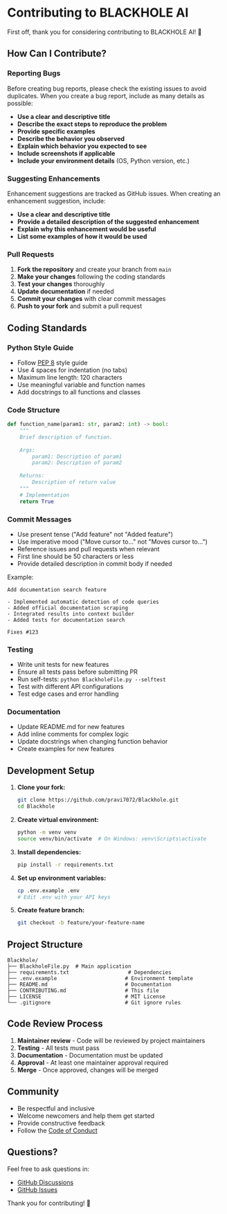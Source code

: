 # Contributing to BLACKHOLE AI

First off, thank you for considering contributing to BLACKHOLE AI! 🎉

## How Can I Contribute?

### Reporting Bugs

Before creating bug reports, please check the existing issues to avoid duplicates. When you create a bug report, include as many details as possible:

- **Use a clear and descriptive title**
- **Describe the exact steps to reproduce the problem**
- **Provide specific examples**
- **Describe the behavior you observed**
- **Explain which behavior you expected to see**
- **Include screenshots if applicable**
- **Include your environment details** (OS, Python version, etc.)

### Suggesting Enhancements

Enhancement suggestions are tracked as GitHub issues. When creating an enhancement suggestion, include:

- **Use a clear and descriptive title**
- **Provide a detailed description of the suggested enhancement**
- **Explain why this enhancement would be useful**
- **List some examples of how it would be used**

### Pull Requests

1. **Fork the repository** and create your branch from `main`
2. **Make your changes** following the coding standards
3. **Test your changes** thoroughly
4. **Update documentation** if needed
5. **Commit your changes** with clear commit messages
6. **Push to your fork** and submit a pull request

## Coding Standards

### Python Style Guide

- Follow [PEP 8](https://www.python.org/dev/peps/pep-0008/) style guide
- Use 4 spaces for indentation (no tabs)
- Maximum line length: 120 characters
- Use meaningful variable and function names
- Add docstrings to all functions and classes

### Code Structure

```python
def function_name(param1: str, param2: int) -> bool:
    """
    Brief description of function.
    
    Args:
        param1: Description of param1
        param2: Description of param2
        
    Returns:
        Description of return value
    """
    # Implementation
    return True
```

### Commit Messages

- Use present tense ("Add feature" not "Added feature")
- Use imperative mood ("Move cursor to..." not "Moves cursor to...")
- Reference issues and pull requests when relevant
- First line should be 50 characters or less
- Provide detailed description in commit body if needed

Example:
```
Add documentation search feature

- Implemented automatic detection of code queries
- Added official documentation scraping
- Integrated results into context builder
- Added tests for documentation search

Fixes #123
```

### Testing

- Write unit tests for new features
- Ensure all tests pass before submitting PR
- Run self-tests: `python BlackholeFile.py --selftest`
- Test with different API configurations
- Test edge cases and error handling

### Documentation

- Update README.md for new features
- Add inline comments for complex logic
- Update docstrings when changing function behavior
- Create examples for new features

## Development Setup

1. **Clone your fork:**
   ```bash
   git clone https://github.com/pravi7072/Blackhole.git
   cd Blackhole
   ```

2. **Create virtual environment:**
   ```bash
   python -m venv venv
   source venv/bin/activate  # On Windows: venv\Scripts\activate
   ```

3. **Install dependencies:**
   ```bash
   pip install -r requirements.txt
   ```

4. **Set up environment variables:**
   ```bash
   cp .env.example .env
   # Edit .env with your API keys
   ```

5. **Create feature branch:**
   ```bash
   git checkout -b feature/your-feature-name
   ```

## Project Structure

```
Blackhole/
├── BlackholeFile.py  # Main application
├── requirements.txt                   # Dependencies
├── .env.example                      # Environment template
├── README.md                         # Documentation
├── CONTRIBUTING.md                   # This file
├── LICENSE                           # MIT License
└── .gitignore                        # Git ignore rules
```

## Code Review Process

1. **Maintainer review** - Code will be reviewed by project maintainers
2. **Testing** - All tests must pass
3. **Documentation** - Documentation must be updated
4. **Approval** - At least one maintainer approval required
5. **Merge** - Once approved, changes will be merged

## Community

- Be respectful and inclusive
- Welcome newcomers and help them get started
- Provide constructive feedback
- Follow the [Code of Conduct](CODE_OF_CONDUCT.md)

## Questions?

Feel free to ask questions in:
- [GitHub Discussions](https://github.com/yourusername/blackhole-ai/discussions)
- [GitHub Issues](https://github.com/yourusername/blackhole-ai/issues)

Thank you for contributing! 🚀
